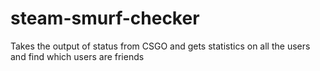 # steam-smurf-checker
Takes the output of status from CSGO and gets statistics on all the users and find which users are friends
